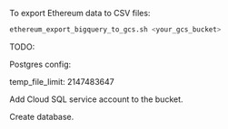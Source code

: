 To export Ethereum data to CSV files:

```bash
ethereum_export_bigquery_to_gcs.sh <your_gcs_bucket>
```

TODO:

Postgres config:

temp_file_limit: 2147483647

Add Cloud SQL service account to the bucket.

Create database.